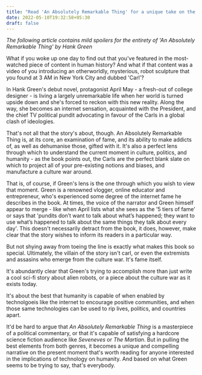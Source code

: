 ```yaml
---
title: "Read 'An Absolutely Remarkable Thing' for a unique take on the internet, fame, and humanity"
date: 2022-05-10T19:32:58+05:30
draft: false
---
```


_The following article contains mild spoilers for the entirety of 'An Absolutely Remarkable Thing' by Hank Green_

What if you woke up one day to find out that you've featured in the most-watched piece of content in human history? And what if that content was a video of you introducing an otherworldly, mysterious, robot sculpture that you found at 3 AM in New York City and dubbed 'Carl'?

In Hank Green's debut novel, protagonist April May - a fresh-out of college designer - is living a largely unremarkable life when her world is turned upside down and she's forced to reckon with this new reality. Along the way, she becomes an internet sensation, acquainted with the President, and the chief TV political pundit advocating in favour of the Carls in a global clash of ideologies.

That's not all that the story's about, though. An Absolutely Remarkable Thing is, at its core, an examination of fame, and its ability to make addicts of, as well as dehumanise those, gifted with it. It's also a perfect lens through which to understand the current moment in culture, politics, and humanity - as the book points out, the Carls are the perfect blank slate on which to project all of your pre-existing notions and biases, and manufacture a culture war around.

That is, of course, if Green's lens is the one through which you wish to view that moment. Green is a renowned vlogger, online educator and entrepreneur, who's experienced some degree of the internet fame he describes in the book. At times, the voice of the narrator and Green himself appear to merge - like when April lists what she sees as the '5 tiers of fame' or says that 'pundits don’t want to talk about what’s happened; they want to use what’s happened to talk about the same things they talk about every day'. This doesn't necessarily detract from the book, it does, however, make clear that the story wishes to inform its readers in a particular way.

But not shying away from toeing the line is exactly what makes this book so special. Ultimately, the villain of the story isn't carl, or even the extremists and assasins who emerge from the culture war. It's fame itself.

It's abundantly clear that Green's trying to accomplish more than just write a cool sci-fi story about alien robots, or a piece about the culture war as it exists today.

It's about the best that humanity is capable of when enabled by technolgoeis like the internet to encourage positive communities, and when those same technologies can be used to rip lives, politics, and countries apart.

It'd be hard to argue that _An Absolutely Remarkable Thing_ is a masterpiece of a political commentary, or that it's capable of satisfying a hardcore science fiction audience like _Seveneves_ or _The Martian_. But in pulling the best elements from both genres, it becomes a unique and compelling narrative on the present moment that's worth reading for anyone interested in the implications of technology on humanity. And based on what Green seems to be trying to say, that's everybody.

